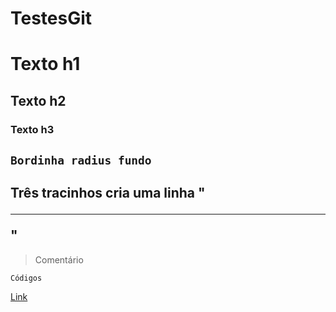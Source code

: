 # TestesGit
# Texto h1
## Texto h2
### Texto h3
`Bordinha radius fundo`
---
Três tracinhos cria uma linha "<hr>"
---
> Comentário
```shell
Códigos
```
[Link](https://github.com/MathLuz/TestesGit/edit/main/README.md)
